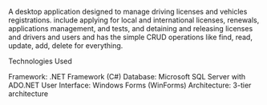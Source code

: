 A desktop application designed to manage driving licenses and vehicles registrations. include applying for 
local and international licenses, renewals, applications management, and tests, and detaining and releasing
licenses and drivers and users and has the simple CRUD operations like find, read, update, add, delete for
everything.

Technologies Used

Framework: .NET Framework (C#)
Database: Microsoft SQL Server with ADO.NET
User Interface: Windows Forms (WinForms)
Architecture: 3-tier architecture
